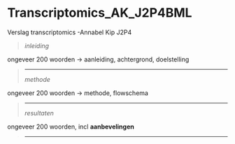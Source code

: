 # Transcriptomics_AK_J2P4BML
Verslag transcriptomics -Annabel Kip J2P4

> *inleiding*
> 
ongeveer 200 woorden -> aanleiding, achtergrond, doelstelling
> ---
> 
> *methode*
> 
ongeveer 200 woorden -> methode, flowschema
> ___
> 
> *resultaten*
> 
ongeveer 200 woorden, incl **aanbevelingen**
> ___
